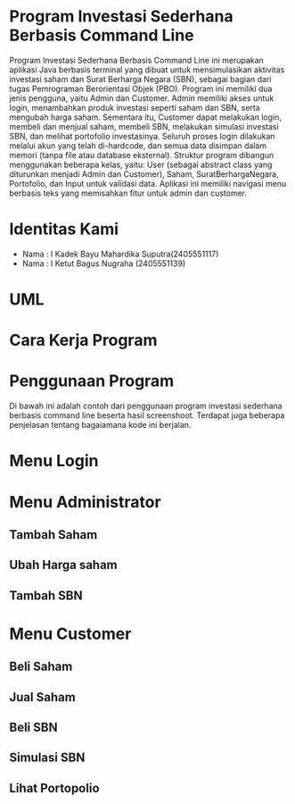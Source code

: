 #  Program Investasi Sederhana Berbasis Command Line
Program Investasi Sederhana Berbasis Command Line ini merupakan aplikasi Java berbasis terminal yang dibuat untuk mensimulasikan aktivitas investasi saham dan Surat Berharga Negara (SBN), sebagai bagian dari tugas Pemrograman Berorientasi Objek (PBO). Program ini memiliki dua jenis pengguna, yaitu Admin dan Customer. Admin memiliki akses untuk login, menambahkan produk investasi seperti saham dan SBN, serta mengubah harga saham. Sementara itu, Customer dapat melakukan login, membeli dan menjual saham, membeli SBN, melakukan simulasi investasi SBN, dan melihat portofolio investasinya. Seluruh proses login dilakukan melalui akun yang telah di-hardcode, dan semua data disimpan dalam memori (tanpa file atau database eksternal). Struktur program dibangun menggunakan beberapa kelas, yaitu: User (sebagai abstract class yang diturunkan menjadi Admin dan Customer), Saham, SuratBerhargaNegara, Portofolio, dan Input untuk validasi data. Aplikasi ini memiliki navigasi menu berbasis teks yang memisahkan fitur untuk admin dan customer. 

# Identitas Kami
- Nama  : I Kadek Bayu Mahardika Suputra(2405551117)
- Nama  : I Ketut Bagus Nugraha (2405551139)
  
# UML

# Cara Kerja  Program

# Penggunaan Program 
Di bawah ini adalah contoh dari penggunaan program investasi sederhana berbasis command line beserta hasil screenshoot. Terdapat juga beberapa penjelasan tentang bagaiamana kode ini berjalan.

# Menu Login

# Menu Administrator
## Tambah Saham
## Ubah Harga saham
## Tambah SBN

# Menu Customer
## Beli Saham
## Jual Saham
## Beli SBN
## Simulasi SBN
## Lihat Portopolio
